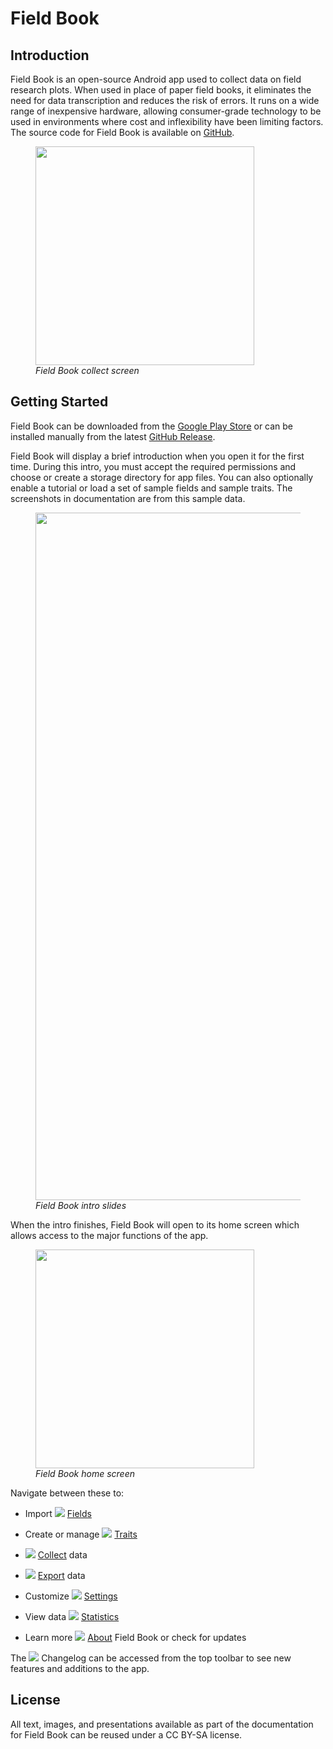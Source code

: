 <link rel="stylesheet" type="text/css" href="_styles/styles.css">

# Field Book

## Introduction

Field Book is an open-source Android app used to collect data on field research plots.
When used in place of paper field books, it eliminates the need for data transcription and reduces the risk of errors.
It runs on a wide range of inexpensive hardware, allowing consumer-grade technology to be used in environments where cost and inflexibility have been limiting factors.
The source code for Field Book is available on [GitHub](https://github.com/PhenoApps/Field-Book).

<figure class="image">
  <img class="screenshot" src="_static/images/collect/collect_framed.png" width="350px"> 
  <figcaption class="screenshot-caption"><i>Field Book collect screen</i></figcaption> 
</figure>

## Getting Started

Field Book can be downloaded from the [Google Play Store](https://play.google.com/store/apps/details?id=com.tracker.fieldbook) or can be installed manually from the latest [GitHub Release](https://github.com/PhenoApps/Field-Book/releases).

Field Book will display a brief introduction when you open it for the first time.
During this intro, you must accept the required permissions and choose or create a storage directory for app files.
You can also optionally enable a tutorial or load a set of sample fields and sample traits.
The screenshots in documentation are from this sample data.

<figure class="image">
  <img class="screenshot" src="_static/images/intro/intro_slides_joined.png" width="1100px"> 
  <figcaption class="screenshot-caption"><i>Field Book intro slides</i></figcaption> 
</figure>


When the intro finishes, Field Book will open to its home screen which allows access to the major functions of the app.

<figure class="image">
  <img class="screenshot" src="_static/images/home_framed.png" width="350px"> 
  <figcaption class="screenshot-caption"><i>Field Book home screen</i></figcaption> 
</figure>


Navigate between these to:

 - Import <img class="icon" src="_static/icons/home/view-module.png"> [Fields](fields.md)
   
 - Create or manage <img class="icon" src="_static/icons/home/format-list-bulleted.png"> [Traits](traits.md)
   
 - <img class="icon" src="_static/icons/home/barley.png"> [Collect](collect.md) data
   
 - <img class="icon" src="_static/icons/home/save.png"> [Export](export.md) data

 - Customize <img class="icon" src="_static/icons/home/cog.png"> [Settings](settings.md)
 
 - View data <img class="icon" src="_static/icons/home/chart-bar.png"> [Statistics](statistics.md)
  
 - Learn more <img class="icon" src="_static/icons/home/information.png"> [About](about.md) Field Book or check for updates

The <img class="icon" src="_static/icons/home/history.png"> Changelog can be accessed from the top toolbar to see new features and additions to the app.

## License

All text, images, and presentations available as part of the documentation for Field Book can be reused under a CC BY-SA license.
